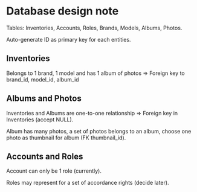 # Database design note

Tables: Inventories, Accounts, Roles, Brands, Models, Albums, Photos.

Auto-generate ID as primary key for each entities.

## Inventories
Belongs to 1 brand, 1 model and has 1 album of photos => Foreign key to brand_id, model_id, album_id

## Albums and Photos
Inventories and Albums are one-to-one relationship => Foreign key in Inventories (accept NULL).

Album has many photos, a set of photos belongs to an album, choose one photo as thumbnail for album (FK thumbnail_id).

## Accounts and Roles
Account can only be 1 role (currently).

Roles may represent for a set of accordance rights (decide later).
